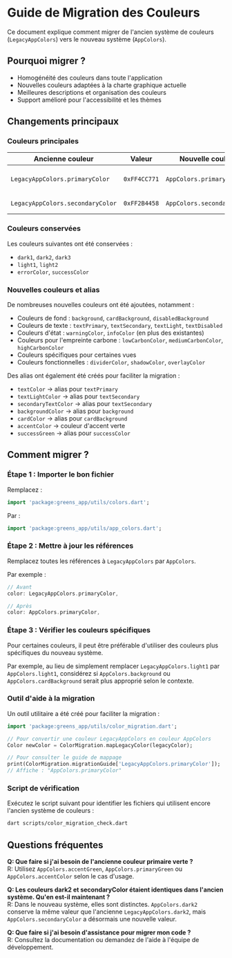 # Guide de Migration des Couleurs

Ce document explique comment migrer de l'ancien système de couleurs (`LegacyAppColors`) vers le nouveau système (`AppColors`).

## Pourquoi migrer ?

- Homogénéité des couleurs dans toute l'application
- Nouvelles couleurs adaptées à la charte graphique actuelle
- Meilleures descriptions et organisation des couleurs
- Support amélioré pour l'accessibilité et les thèmes

## Changements principaux

### Couleurs principales

| Ancienne couleur | Valeur | Nouvelle couleur | Valeur | Commentaire |
|------------------|--------|-----------------|--------|-------------|
| `LegacyAppColors.primaryColor` | `0xFF4CC771` | `AppColors.primaryColor` | `0xFF1E3A8A` | Changement vers un bleu foncé |
| `LegacyAppColors.secondaryColor` | `0xFF2B4458` | `AppColors.secondaryColor` | `0xFF34D399` | Nouvelle teinte de vert |

### Couleurs conservées

Les couleurs suivantes ont été conservées :
- `dark1`, `dark2`, `dark3`
- `light1`, `light2`
- `errorColor`, `successColor`

### Nouvelles couleurs et alias

De nombreuses nouvelles couleurs ont été ajoutées, notamment :
- Couleurs de fond : `background`, `cardBackground`, `disabledBackground`
- Couleurs de texte : `textPrimary`, `textSecondary`, `textLight`, `textDisabled`
- Couleurs d'état : `warningColor`, `infoColor` (en plus des existantes)
- Couleurs pour l'empreinte carbone : `lowCarbonColor`, `mediumCarbonColor`, `highCarbonColor`
- Couleurs spécifiques pour certaines vues
- Couleurs fonctionnelles : `dividerColor`, `shadowColor`, `overlayColor`

Des alias ont également été créés pour faciliter la migration :
- `textColor` → alias pour `textPrimary`
- `textLightColor` → alias pour `textSecondary`
- `secondaryTextColor` → alias pour `textSecondary`
- `backgroundColor` → alias pour `background`
- `cardColor` → alias pour `cardBackground`
- `accentColor` → couleur d'accent verte
- `successGreen` → alias pour `successColor`

## Comment migrer ?

### Étape 1 : Importer le bon fichier

Remplacez :
```dart
import 'package:greens_app/utils/colors.dart';
```

Par :
```dart
import 'package:greens_app/utils/app_colors.dart';
```

### Étape 2 : Mettre à jour les références

Remplacez toutes les références à `LegacyAppColors` par `AppColors`.

Par exemple :
```dart
// Avant
color: LegacyAppColors.primaryColor,

// Après
color: AppColors.primaryColor,
```

### Étape 3 : Vérifier les couleurs spécifiques

Pour certaines couleurs, il peut être préférable d'utiliser des couleurs plus spécifiques du nouveau système.

Par exemple, au lieu de simplement remplacer `LegacyAppColors.light1` par `AppColors.light1`, considérez si `AppColors.background` ou `AppColors.cardBackground` serait plus approprié selon le contexte.

### Outil d'aide à la migration

Un outil utilitaire a été créé pour faciliter la migration :

```dart
import 'package:greens_app/utils/color_migration.dart';

// Pour convertir une couleur LegacyAppColors en couleur AppColors
Color newColor = ColorMigration.mapLegacyColor(legacyColor);

// Pour consulter le guide de mappage
print(ColorMigration.migrationGuide['LegacyAppColors.primaryColor']);
// Affiche : "AppColors.primaryColor"
```

### Script de vérification

Exécutez le script suivant pour identifier les fichiers qui utilisent encore l'ancien système de couleurs :

```bash
dart scripts/color_migration_check.dart
```

## Questions fréquentes

**Q: Que faire si j'ai besoin de l'ancienne couleur primaire verte ?**  
R: Utilisez `AppColors.accentGreen`, `AppColors.primaryGreen` ou `AppColors.accentColor` selon le cas d'usage.

**Q: Les couleurs dark2 et secondaryColor étaient identiques dans l'ancien système. Qu'en est-il maintenant ?**  
R: Dans le nouveau système, elles sont distinctes. `AppColors.dark2` conserve la même valeur que l'ancienne `LegacyAppColors.dark2`, mais `AppColors.secondaryColor` a désormais une nouvelle valeur.

**Q: Que faire si j'ai besoin d'assistance pour migrer mon code ?**  
R: Consultez la documentation ou demandez de l'aide à l'équipe de développement. 